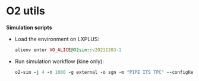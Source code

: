 # O2 utils

**Simulation scripts**
- Load the environment on LXPLUS:
  ```ruby
  alienv enter VO_ALICE@O2sim::v20211203-1
  ```
- Run simulation workflow (kine only):
  ```ruby
  o2-sim -j 4 -n 1000 -g external -o sgn -m "PIPE ITS TPC" --configKeyValues "GeneratorExternal.fileName=$O2DPG_ROOT/MC/config/PWGDQ/external/generator/GeneratorCocktailPromptCharmoniaToElectronEvtGen_pp13TeV.C;GeneratorExternal.funcName=GeneratorCocktailPromptCharmoniaToElectronEvtGen_pp13TeV()"
  ```
